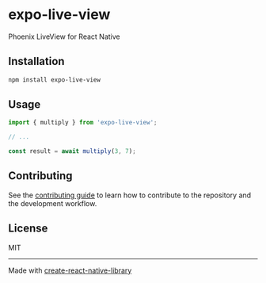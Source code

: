 # expo-live-view

Phoenix LiveView for React Native

## Installation

```sh
npm install expo-live-view
```

## Usage


```js
import { multiply } from 'expo-live-view';

// ...

const result = await multiply(3, 7);
```


## Contributing

See the [contributing guide](CONTRIBUTING.md) to learn how to contribute to the repository and the development workflow.

## License

MIT

---

Made with [create-react-native-library](https://github.com/callstack/react-native-builder-bob)
